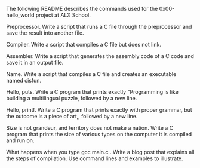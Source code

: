 The following README describes the commands used for the 0x00-hello_world project at ALX School.

Preprocessor. Write a script that runs a C file through the preprocessor and save the result into another file.

Compiler. Write a script that compiles a C file but does not link.

Assembler. Write a script that generates the assembly code of a C code and save it in an output file.

Name. Write a script that compiles a C file and creates an executable named cisfun.

Hello, puts. Write a C program that prints exactly "Programming is like building a multilingual puzzle, followed by a new line.

Hello, printf. Write a C program that prints exactly with proper grammar, but the outcome is a piece of art,, followed by a new line.

Size is not grandeur, and territory does not make a nation. Write a C program that prints the size of various types on the computer it is compiled and run on.

What happens when you type gcc main.c . Write a blog post that explains all the steps of compilation. Use command lines and examples to illustrate.
